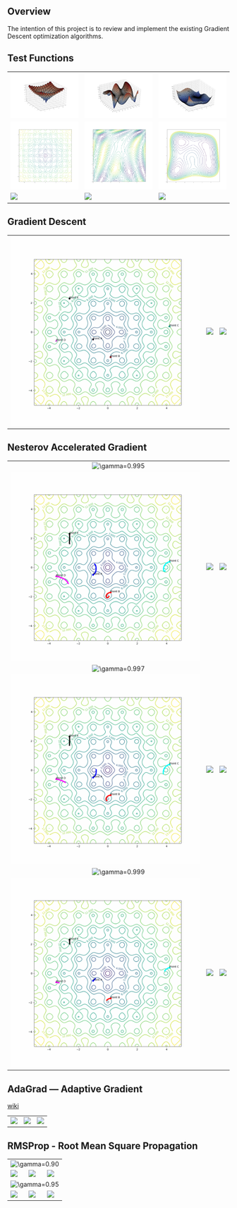 ## Overview
The intention of this project is to review and implement the existing Gradient Descent optimization algorithms.

## Test Functions

<table>
  <tr>
    <td><img src="/python/images/function-ackley-surface.png?raw=true" width="100%"></td>
    <td><img src="/python/images/function-f1-surface.png?raw=true" width="100%"></td>
    <td><img src="/python/images/function-himmelblau-surface.png?raw=true" width="100%"></td>
  </tr>
  <tr>
    <td><img src="/python/images/function-ackley-contour.png?raw=true" width="100%"></td>
    <td><img src="/python/images/function-f1-contour.png?raw=true" width="100%"></td>
    <td><img src="/python/images/function-himmelblau-contour.png?raw=true" width="100%"></td>
  </tr>
  <tr>
    <td><img src="/python/images/function-ackley.gif?raw=true" width="100%"></td>
    <td><img src="/python/images/function-f1.gif?raw=true" width="100%"></td>
    <td><img src="/python/images/function-himmelblau.gif?raw=true" width="100%"></td>
  </tr>
</table>

## Gradient Descent

<table>
  <tr>
    <td><img src="/python/images/grad-ackley.gif?raw=true" width="100%"></td>
    <td><img src="/python/images/grad-f1.gif?raw=true" width="100%"></td>
    <td><img src="/python/images/grad-himmelblau.gif?raw=true" width="100%"></td>
  </tr>
</table>

## Nesterov Accelerated Gradient

<table>
  <tr>
    <td align="center" colspan = 3><img src="https://latex.codecogs.com/svg.latex?\gamma=0.995" title="\gamma=0.995"/></td>
  </tr>
  <tr>
    <td><img src="/python/images/nag-ackley-gamma-995.gif?raw=true" width="100%"></td>
    <td><img src="/python/images/nag-f1-gamma-995.gif?raw=true" width="100%"></td>
    <td><img src="/python/images/nag-himmelblau-gamma-995.gif?raw=true" width="100%"></td>
  </tr>
  <tr>
    <td align="center" colspan = 3><img src="https://latex.codecogs.com/svg.latex?\gamma=0.997" title="\gamma=0.997"/></td>
  </tr>
  <tr>
    <td><img src="/python/images/nag-ackley-gamma-997.gif?raw=true" width="100%"></td>
    <td><img src="/python/images/nag-f1-gamma-997.gif?raw=true" width="100%"></td>
    <td><img src="/python/images/nag-himmelblau-gamma-997.gif?raw=true" width="100%"></td>
  </tr>
  <tr>
    <td align="center" colspan = 3><img src="https://latex.codecogs.com/svg.latex?\gamma=0.999" title="\gamma=0.999"/></td>
  </tr>
  <tr>
    <td><img src="/python/images/nag-ackley-gamma-999.gif?raw=true" width="100%"></td>
    <td><img src="/python/images/nag-f1-gamma-999.gif?raw=true" width="100%"></td>
    <td><img src="/python/images/nag-himmelblau-gamma-999.gif?raw=true" width="100%"></td>
  </tr>
</table>

## AdaGrad — Adaptive Gradient

[wiki](https://en.wikipedia.org/wiki/Stochastic_gradient_descent#AdaGrad)

<table>
  <tr>
    <td><img src="/python/images/adagrad-ackley.gif?raw=true" width="100%"></td>
    <td><img src="/python/images/adagrad-f1.gif?raw=true" width="100%"></td>
    <td><img src="/python/images/adagrad-himmelblau.gif?raw=true" width="100%"></td>
  </tr>
</table>

## RMSProp - Root Mean Square Propagation

<table>
  <tr>
    <td align="center" colspan = 3><img src="https://latex.codecogs.com/svg.latex?\gamma=0.90" title="\gamma=0.90"/></td>
  </tr>
  <tr>
    <td><img src="/python/images/rmsprop-ackley-gamma-090.gif?raw=true" width="100%"></td>
    <td><img src="/python/images/rmsprop-f1-gamma-090.gif?raw=true" width="100%"></td>
    <td><img src="/python/images/rmsprop-himmelblau-gamma-090.gif?raw=true" width="100%"></td>
  </tr>
  <tr>
    <td align="center" colspan = 3><img src="https://latex.codecogs.com/svg.latex?\gamma=0.95 " title="\gamma=0.95"/></td>
  </tr>
  <tr>
    <td><img src="/python/images/rmsprop-ackley-gamma-095.gif?raw=true" width="100%"></td>
    <td><img src="/python/images/rmsprop-f1-gamma-095.gif?raw=true" width="100%"></td>
    <td><img src="/python/images/rmsprop-himmelblau-gamma-095.gif?raw=true" width="100%"></td>
  </tr>
</table>
